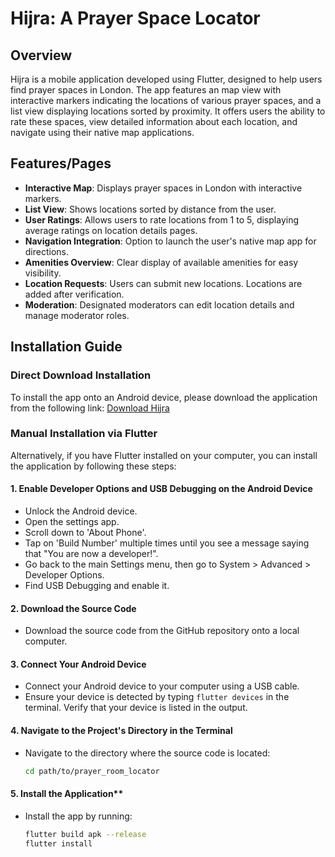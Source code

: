 # Hijra: A Prayer Space Locator

## Overview

Hijra is a mobile application developed using Flutter, designed to help users find prayer spaces in London. The app features an map view with interactive markers indicating the locations of various prayer spaces, and a list view displaying locations sorted by proximity. It offers users the ability to rate these spaces, view detailed information about each location, and navigate using their native map applications.

## Features/Pages

- **Interactive Map**: Displays prayer spaces in London with interactive markers.
- **List View**: Shows locations sorted by distance from the user.
- **User Ratings**: Allows users to rate locations from 1 to 5, displaying average ratings on location details pages.
- **Navigation Integration**: Option to launch the user's native map app for directions.
- **Amenities Overview**: Clear display of available amenities for easy visibility.
- **Location Requests**: Users can submit new locations. Locations are added after verification.
- **Moderation**: Designated moderators can edit location details and manage moderator roles.

## Installation Guide

### Direct Download Installation

To install the app onto an Android device, please download the application from the following link:
[Download Hijra](https://drive.google.com/file/d/1PhKDxjIiM1lutQXGtON12-PsGFVg7t4I/view?usp=sharing)

### Manual Installation via Flutter

Alternatively, if you have Flutter installed on your computer, you can install the application by following these steps:

#### 1. Enable Developer Options and USB Debugging on the Android Device

- Unlock the Android device.
- Open the settings app.
- Scroll down to 'About Phone'.
- Tap on 'Build Number' multiple times until you see a message saying that "You are now a developer!".
- Go back to the main Settings menu, then go to System > Advanced > Developer Options.
- Find USB Debugging and enable it.

#### 2. Download the Source Code

- Download the source code from the GitHub repository onto a local computer.

#### 3. Connect Your Android Device

- Connect your Android device to your computer using a USB cable.
- Ensure your device is detected by typing `flutter devices` in the terminal. Verify that your device is listed in the output.

#### 4. Navigate to the Project's Directory in the Terminal

- Navigate to the directory where the source code is located:
  ```bash
  cd path/to/prayer_room_locator
  ```

#### 5. Install the Application\*\*

- Install the app by running:
  ```bash
  flutter build apk --release
  flutter install
  ```
